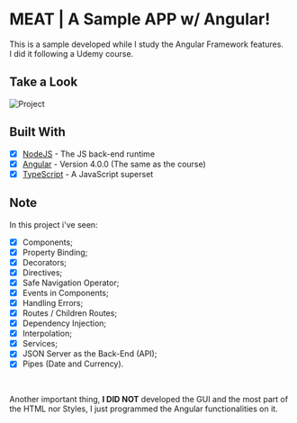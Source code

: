 # MEAT | A Sample APP w/ Angular!

This is a sample developed while I study the Angular Framework features.
<br>
I did it following a Udemy course.

## Take a Look

![Project](https://i.imgur.com/MhPiRZN.gif)

## Built With

- [X] [NodeJS](https://nodejs.org/en/) - The JS back-end runtime
- [X] [Angular](https://angular.io) - Version 4.0.0 (The same as the course)
- [X] [TypeScript](https://www.typescriptlang.org) - A JavaScript superset

## Note
In this project i've seen:
- [X] Components;
- [X] Property Binding;
- [X] Decorators;
- [X] Directives;
- [X] Safe Navigation Operator;
- [X] Events in Components;
- [X] Handling Errors;
- [X] Routes / Children Routes;
- [X] Dependency Injection;
- [X] Interpolation;
- [X] Services;
- [X] JSON Server as the Back-End (API);
- [X] Pipes (Date and Currency).

<br>

Another important thing, **I DID NOT** developed the GUI and the most part of the HTML nor Styles, I just programmed the Angular functionalities on it.
